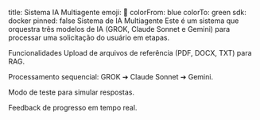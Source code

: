 title: Sistema IA Multiagente emoji: 🧠 colorFrom: blue colorTo: green sdk: docker pinned: false
Sistema de IA Multiagente
Este é um sistema que orquestra três modelos de IA (GROK, Claude Sonnet e Gemini) para processar uma solicitação do usuário em etapas.

Funcionalidades
Upload de arquivos de referência (PDF, DOCX, TXT) para RAG.

Processamento sequencial: GROK ➔ Claude Sonnet ➔ Gemini.

Modo de teste para simular respostas.

Feedback de progresso em tempo real.
